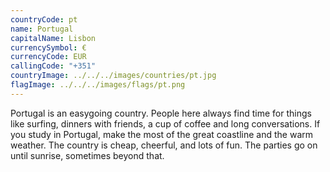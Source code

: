 ```yaml
---
countryCode: pt
name: Portugal
capitalName: Lisbon
currencySymbol: €
currencyCode: EUR
callingCode: "+351"
countryImage: ../../../images/countries/pt.jpg
flagImage: ../../../images/flags/pt.png
---
```


Portugal is an easygoing country. People here always find time for things like surfing, dinners with friends, a cup of coffee and long conversations. If you study in Portugal, make the most of the great coastline and the warm weather. The country is cheap, cheerful, and lots of fun. The parties go on until sunrise, sometimes beyond that.
